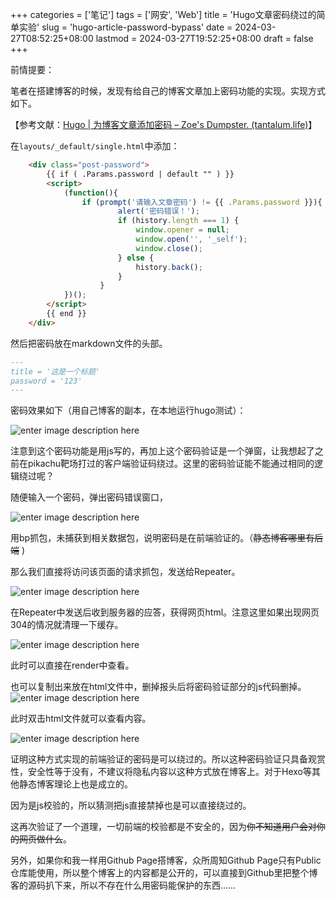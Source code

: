 ﻿
+++
categories = ['笔记']
tags = ['网安', 'Web']
title = 'Hugo文章密码绕过的简单实验'
slug = 'hugo-article-password-bypass'
date = 2024-03-27T08:52:25+08:00
lastmod = 2024-03-27T19:52:25+08:00
draft = false
+++

前情提要：

笔者在搭建博客的时候，发现有给自己的博客文章加上密码功能的实现。实现方式如下。

【参考文献：[Hugo | 为博客文章添加密码 – Zoe's Dumpster. (tantalum.life)](https://blog.tantalum.life/posts/encrypted-blog-posts/)】

在`layouts/_default/single.html`中添加：

``` html
    <div class="post-password">
        {{ if ( .Params.password | default "" ) }}
        <script>
			(function(){
                if (prompt('请输入文章密码') != {{ .Params.password }}){
						alert('密码错误！');
						if (history.length === 1) {
							window.opener = null;
							window.open('', '_self');
							window.close();
						} else {
							history.back();
						}
					}
			})();
        </script>
        {{ end }}
    </div>
```
然后把密码放在markdown文件的头部。

``` markdown
---
title = '这是一个标题'
password = '123'
---
```

密码效果如下（用自己博客的副本，在本地运行hugo测试）：

![enter image description here](https://pic.imgdb.cn/item/660409a19f345e8d039087a5.png)


注意到这个密码功能是用js写的，再加上这个密码验证是一个弹窗，让我想起了之前在pikachu靶场打过的客户端验证码绕过。这里的密码验证能不能通过相同的逻辑绕过呢？

随便输入一个密码，弹出密码错误窗口，

![enter image description here](https://pic.imgdb.cn/item/660409ff9f345e8d0393b0b9.png)

用bp抓包，未捕获到相关数据包，说明密码是在前端验证的。（~~静态博客哪里有后端~~ )

那么我们直接将访问该页面的请求抓包，发送给Repeater。

![enter image description here](https://pic.imgdb.cn/item/66040b3c9f345e8d039ecf5e.png)

在Repeater中发送后收到服务器的应答，获得网页html。注意这里如果出现网页304的情况就清理一下缓存。

![enter image description here](https://pic.imgdb.cn/item/66040c069f345e8d03a615ef.png)

此时可以直接在render中查看。

也可以复制出来放在html文件中，删掉报头后将密码验证部分的js代码删掉。
![enter image description here](https://pic.imgdb.cn/item/66040d429f345e8d03b11328.png)

此时双击html文件就可以查看内容。

![enter image description here](https://pic.imgdb.cn/item/66040de69f345e8d03b6983f.png)

证明这种方式实现的前端验证的密码是可以绕过的。所以这种密码验证只具备观赏性，安全性等于没有，不建议将隐私内容以这种方式放在博客上。对于Hexo等其他静态博客理论上也是成立的。

因为是js校验的，所以猜测把js直接禁掉也是可以直接绕过的。

这再次验证了一个道理，一切前端的校验都是不安全的，因为~~你不知道用户会对你的网页做什么~~。

另外，如果你和我一样用Github Page搭博客，众所周知Github Page只有Public仓库能使用，所以整个博客上的内容都是公开的，可以直接到Github里把整个博客的源码扒下来，所以不存在什么用密码能保护的东西……




